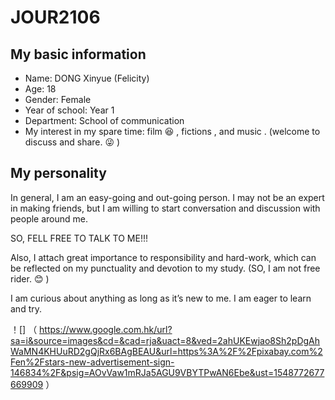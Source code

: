 # JOUR2106

## My basic information

* Name: DONG Xinyue (Felicity)
* Age: 18
* Gender: Female
* Year of school: Year 1
* Department: School of communication
* My interest in my spare time: film :satisfied: , fictions , and music . (welcome to discuss and share. :stuck_out_tongue_winking_eye: ) 

## My personality 

In general, I am an easy-going and out-going person. I may not be an expert in making friends, but I am willing to start conversation and discussion with people around me. 

SO, FELL FREE TO TALK TO ME!!!

Also, I attach great importance to responsibility and hard-work, which can be reflected on my punctuality and devotion to my study. (SO, I am not free rider. :blush: ) 

I am curious about anything as long as it’s new to me. I am eager to learn and try. 

！[]
（ https://www.google.com.hk/url?sa=i&source=images&cd=&cad=rja&uact=8&ved=2ahUKEwjao8Sh2pDgAhWaMN4KHUuRD2gQjRx6BAgBEAU&url=https%3A%2F%2Fpixabay.com%2Fen%2Fstars-new-advertisement-sign-146834%2F&psig=AOvVaw1mRJa5AGU9VBYTPwAN6Ebe&ust=1548772677669909 ）
